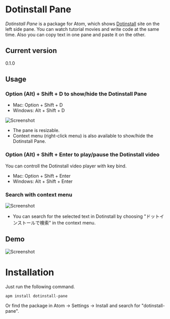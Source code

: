 # Dotinstall Pane

_Dotinstall Pane_ is a package for Atom, which shows [Dotinstall](http://dotinstall.com) site on the left side pane.  You can watch tutorial movies and write code at the same time.  Also you can copy text in one pane and paste it on the other.

## Current version

0.1.0

## Usage

### Option (Alt) + Shift + D to show/hide the Dotinstall Pane

* Mac: Option + Shift + D
* Windows: Alt + Shift + D

![Screenshot](https://github.com/fkoji/dotinstall-pane-dev/blob/master/screenshot-mail.png?raw=true)

* The pane is resizable.
* Context menu (right-click menu) is also available to show/hide the Dotinstall Pane.

### Option (Alt) + Shift + Enter to play/pause the Dotinstall video

You can controll the Dotinstall video player with key bind.

* Mac: Option + Shift + Enter
* Windows: Alt + Shift + Enter

### Search with context menu

![Screenshot](https://github.com/fkoji/dotinstall-pane-dev/blob/master/screenshot-search.png?raw=true)

* You can search for the selected text in Dotinstall by choosing "ドットインストールで検索" in the context menu.

## Demo

![Screenshot](https://github.com/fkoji/dotinstall-pane-dev/blob/master/screenshot-demo.gif?raw=true)

# Installation

Just run the following command.

```
apm install dotinstall-pane
```

Or find the package in Atom -> Settings -> Install and search for "dotinstall-pane".
